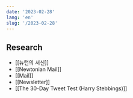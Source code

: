 ```yaml
---
date: '2023-02-28'
lang: 'en'
slug: '/2023-02-28'
---
```


## Research

- [[뉴턴의 서신]]
- [[Newtonian Mail]]
- [[Mail]]
- [[Newsletter]]
- [[The 30-Day Tweet Test (Harry Stebbings)]]
